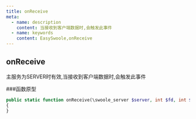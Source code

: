 ```yaml
---
title: onReceive
meta:
  - name: description
    content: 当接收到客户端数据时,会触发此事件
  - name: keywords
    content: EasySwoole,onReceive
---
```

## onReceive

主服务为SERVER时有效,当接收到客户端数据时,会触发此事件

###函数原型  
```php
public static function onReceive(\swoole_server $server, int $fd, int $reactor_id, string $data): void
{
}
```